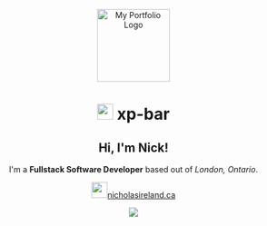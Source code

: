 <p align="center">
<img src="https://nicholasireland.ca/images/logo.svg" alt="My Portfolio Logo" width="128" height="128"/>
</p>
<h1 align="center"><img src="https://skillicons.dev/icons?i=github" width="28" height="28"/> xp-bar</h1>

<h2 align="center">Hi, I'm Nick!</h2>

<p align="center">
    I'm a <strong>Fullstack Software Developer</strong> based out of <em>London, Ontario</em>.
</p>
<p align="center">
    <a href="https://nicholasireland.ca"><img src="https://nicholasireland.ca/images/logo.svg" width="28" height="28"/>nicholasireland.ca</a>
</p>

<p align="center">
    <img src="https://skillicons.dev/icons?i=php,laravel,js,ts,vue,html,css,sass,bootstrap,mysql,nginx,lua,swift,git,neovim,pnpm,aws,vite,zsh&perline=5">
</p>

